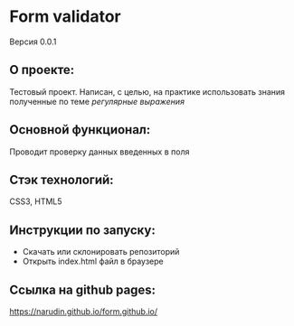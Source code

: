 
# **Form validator**
Версия 0.0.1

## О проекте:
Тестовый проект. Написан, с целью, на практике использовать знания полученные по теме *регулярные выражения*  

## Основной функционал: 
Проводит проверку данных введенных в поля 

## Стэк технологий:
CSS3, HTML5

## Инструкции по запуску:
- Скачать или склонировать репозиторий
- Открыть index.html  файл в браузере

## Ссылка на github pages:
https://narudin.github.io/form.github.io/

